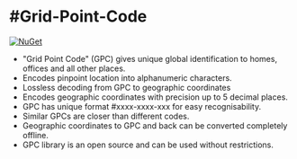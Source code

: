 # #Grid-Point-Code

[![NuGet](https://img.shields.io/nuget/v/Ninja.Pranav.Algorithms.GridPointCode?label=NuGet)](https://www.nuget.org/packages/Ninja.Pranav.Algorithms.GridPointCode)

- "Grid Point Code" (GPC) gives unique global identification to homes, offices and all other places.
- Encodes pinpoint location into alphanumeric characters.
- Lossless decoding from GPC to geographic coordinates
- Encodes geographic coordinates with precision up to 5 decimal places.
- GPC has unique format #xxxx-xxxx-xxx for easy recognisability.
- Similar GPCs are closer than different codes.
- Geographic coordinates to GPC and back can be converted completely offline.
- GPC library is an open source and can be used without restrictions.

